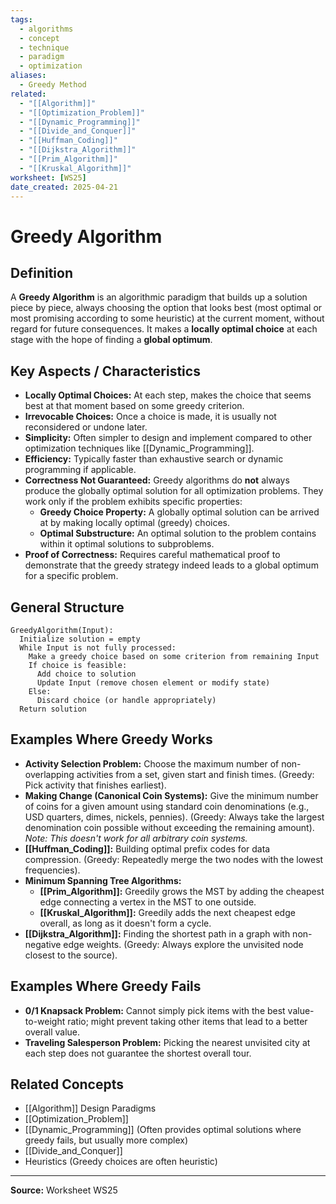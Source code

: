 ```yaml
---
tags:
  - algorithms
  - concept
  - technique
  - paradigm
  - optimization
aliases:
  - Greedy Method
related:
  - "[[Algorithm]]"
  - "[[Optimization_Problem]]"
  - "[[Dynamic_Programming]]"
  - "[[Divide_and_Conquer]]"
  - "[[Huffman_Coding]]"
  - "[[Dijkstra_Algorithm]]"
  - "[[Prim_Algorithm]]"
  - "[[Kruskal_Algorithm]]"
worksheet: [WS25]
date_created: 2025-04-21
---
```

# Greedy Algorithm

## Definition

A **Greedy Algorithm** is an algorithmic paradigm that builds up a solution piece by piece, always choosing the option that looks best (most optimal or most promising according to some heuristic) at the current moment, without regard for future consequences. It makes a **locally optimal choice** at each stage with the hope of finding a **global optimum**.

## Key Aspects / Characteristics

- **Locally Optimal Choices:** At each step, makes the choice that seems best at that moment based on some greedy criterion.
- **Irrevocable Choices:** Once a choice is made, it is usually not reconsidered or undone later.
- **Simplicity:** Often simpler to design and implement compared to other optimization techniques like [[Dynamic_Programming]].
- **Efficiency:** Typically faster than exhaustive search or dynamic programming if applicable.
- **Correctness Not Guaranteed:** Greedy algorithms do **not** always produce the globally optimal solution for all optimization problems. They work only if the problem exhibits specific properties:
    - **Greedy Choice Property:** A globally optimal solution can be arrived at by making locally optimal (greedy) choices.
    - **Optimal Substructure:** An optimal solution to the problem contains within it optimal solutions to subproblems.
- **Proof of Correctness:** Requires careful mathematical proof to demonstrate that the greedy strategy indeed leads to a global optimum for a specific problem.

## General Structure

```plaintext
GreedyAlgorithm(Input):
  Initialize solution = empty
  While Input is not fully processed:
    Make a greedy choice based on some criterion from remaining Input
    If choice is feasible:
      Add choice to solution
      Update Input (remove chosen element or modify state)
    Else:
      Discard choice (or handle appropriately)
  Return solution
```

## Examples Where Greedy Works

- **Activity Selection Problem:** Choose the maximum number of non-overlapping activities from a set, given start and finish times. (Greedy: Pick activity that finishes earliest).
- **Making Change (Canonical Coin Systems):** Give the minimum number of coins for a given amount using standard coin denominations (e.g., USD quarters, dimes, nickels, pennies). (Greedy: Always take the largest denomination coin possible without exceeding the remaining amount). *Note: This doesn't work for all arbitrary coin systems.*
- **[[Huffman_Coding]]:** Building optimal prefix codes for data compression. (Greedy: Repeatedly merge the two nodes with the lowest frequencies).
- **Minimum Spanning Tree Algorithms:**
    - **[[Prim_Algorithm]]:** Greedily grows the MST by adding the cheapest edge connecting a vertex in the MST to one outside.
    - **[[Kruskal_Algorithm]]:** Greedily adds the next cheapest edge overall, as long as it doesn't form a cycle.
- **[[Dijkstra_Algorithm]]:** Finding the shortest path in a graph with non-negative edge weights. (Greedy: Always explore the unvisited node closest to the source).

## Examples Where Greedy Fails

- **0/1 Knapsack Problem:** Cannot simply pick items with the best value-to-weight ratio; might prevent taking other items that lead to a better overall value.
- **Traveling Salesperson Problem:** Picking the nearest unvisited city at each step does not guarantee the shortest overall tour.

## Related Concepts
- [[Algorithm]] Design Paradigms
- [[Optimization_Problem]]
- [[Dynamic_Programming]] (Often provides optimal solutions where greedy fails, but usually more complex)
- [[Divide_and_Conquer]]
- Heuristics (Greedy choices are often heuristic)

---
**Source:** Worksheet WS25